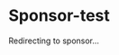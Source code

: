 # Sponsor-test
<!DOCTYPE html>
<html>
<head>
  <meta charset="UTF-8">
  <title>Redirecting...</title>
  <script>
    // Array of sponsor URLs and their durations (in minutes)
    const sponsors = [
      { url: "https://www.mlb.com/", duration: 10 },
      { url: "https://atlanticleague.com/", duration: 10 },
      { url: "https://youtu.be/rMLYM_ZVu-4?si=sAvUj-oxKFcRPCV0", duration: 10 }
    ];

    // Get the current time in minutes since midnight
    const now = new Date();
    const minutesSinceMidnight = now.getHours() * 60 + now.getMinutes();

    // Total cycle length
    const totalCycle = sponsors.reduce((sum, sponsor) => sum + sponsor.duration, 0);

    // Figure out where we are in the rotation
    const currentCycleMinute = minutesSinceMidnight % totalCycle;

    // Determine which sponsor to redirect to
    let accumulated = 0;
    for (let sponsor of sponsors) {
      accumulated += sponsor.duration;
      if (currentCycleMinute < accumulated) {
        window.location.href = sponsor.url;
        break;
      }
    }
  </script>
</head>
<body>
  <p>Redirecting to sponsor...</p>
</body>
</html>

